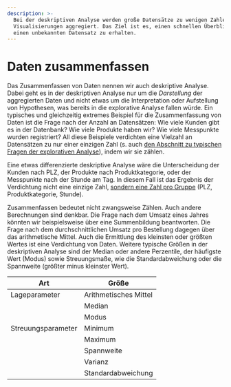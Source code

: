 ```yaml
---
description: >-
  Bei der deskriptiven Analyse werden große Datensätze zu wenigen Zahlen und
  Visualisierungen aggregiert. Das Ziel ist es, einen schnellen Überblick über
  einen unbekannten Datensatz zu erhalten.
---
```


# Daten zusammenfassen

Das Zusammenfassen von Daten nennen wir auch deskriptive Analyse. Dabei geht es in der deskriptiven Analyse nur um die _Darstellung_ der aggregierten Daten und nicht etwas um die Interpretation oder Aufstellung von Hypothesen, was bereits in die explorative Analyse fallen würde. Ein typisches und gleichzeitig extremes Beispiel für die Zusammenfassung von Daten ist die Frage nach der Anzahl an Datensätzen: Wie viele Kunden gibt es in der Datenbank? Wie viele Produkte haben wir? Wie viele Messpunkte wurden registriert? All diese Beispiele verdichten eine Vielzahl an Datensätzen zu nur einer einzigen Zahl (s. auch [den Abschnitt zu typischen Fragen der explorativen Analyse](../explorative-datenanalyse/archetypische-analysen.md#verdichtung-aller-daten-zu-einer-zahl-na-1)), indem wir sie zählen.

Eine etwas differenzierte deskriptive Analyse wäre die Unterscheidung der Kunden nach PLZ, der Produkte nach Produktkategorie, oder der Messpunkte nach der Stunde am Tag. In diesem Fall ist das Ergebnis der Verdichtung nicht eine einzige Zahl, [sondern eine Zahl pro Gruppe](../explorative-datenanalyse/archetypische-analysen.md#gruppierung-und-verdichtung-zu-einer-zahl-nga-1) (PLZ, Produktkategorie, Stunde).

Zusammenfassen bedeutet nicht zwangsweise Zählen. Auch andere Berechnungen sind denkbar. Die Frage nach dem Umsatz eines Jahres könnten wir beispielsweise über eine Summenbildung beantworten. Die Frage nach dem durchschnittlichen Umsatz pro Bestellung dagegen über das arithmetische Mittel. Auch die Ermittlung des kleinsten oder größten Wertes ist eine Verdichtung von Daten. Weitere typische Größen in der deskriptiven Analyse sind der Median oder andere Perzentile, der häufigste Wert (Modus) sowie Streuungsmaße, wie die Standardabweichung oder die Spannweite (größter minus kleinster Wert).

| Art                | Größe                  |
| ------------------ | ---------------------- |
| Lageparameter      | Arithmetisches  Mittel |
|                    | Median                 |
|                    | Modus                  |
| Streuungsparameter | Minimum                |
|                    | Maximum                |
|                    | Spannweite             |
|                    | Varianz                |
|                    | Standardabweichung     |
